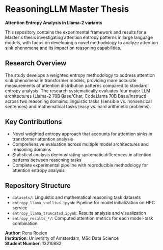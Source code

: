 # ReasoningLLM Master Thesis

**Attention Entropy Analysis in Llama-2 variants**

This repository contains the experimental framework and results for a Master's thesis investigating attention entropy patterns in large language models, with focus on developing a novel methodology to analyze attention sink phenomena and its impact on reasoning capabilities.

## Research Overview

The study develops a weighted entropy methodology to address attention sink phenomena in transformer models, providing more accurate measurements of attention distribution patterns compared to standard entropy analysis. The research systematically evaluates four major LLM architectures (Llama-2 70B Base/Chat, CodeLlama 70B Base/Instruct) across two reasoning domains: linguistic tasks (sensible vs. nonsensical sentences) and mathematical tasks (easy vs. hard arithmetic problems).

## Key Contributions

- Novel weighted entropy approach that accounts for attention sinks in transformer attention analysis
- Comprehensive evaluation across multiple model architectures and reasoning domains
- Statistical analysis demonstrating systematic differences in attention patterns between reasoning tasks
- Complete experimental pipeline with reproducible methodology for attention entropy analysis

## Repository Structure

- `datasets/`: Linguistic and mathematical reasoning task datasets
- `entropy_llama_snellius.ipynb`: Pipeline for model initialization on HPC service
- `entropy_llama_truncated.ipynb`: Results analysis and visualization
- `entropy_results_*/`: Computed attention metrics for each model-task combination


**Author**: Rens Roelen  
**Institution**: University of Amsterdam, MSc Data Science  
**Student Number**: 13210882
